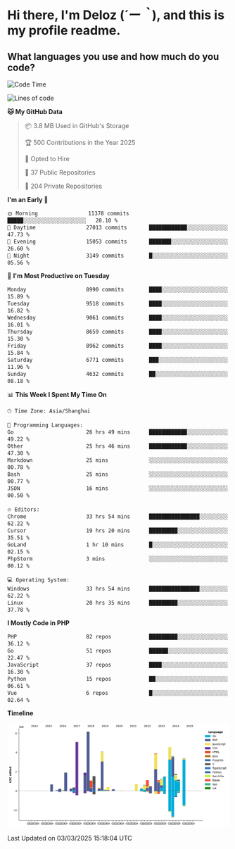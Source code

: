 # **Hi there, I'm Deloz (*´ー｀*), and this is my profile readme.**

## **What languages you use and how much do you code?**

<!--START_SECTION:waka-->
![Code Time](http://img.shields.io/badge/Code%20Time-5%2C807%20hrs%2050%20mins-blue)

![Lines of code](https://img.shields.io/badge/From%20Hello%20World%20I%27ve%20Written-49.8%20million%20lines%20of%20code-blue)

**🐱 My GitHub Data** 

> 📦 3.8 MB Used in GitHub's Storage 
 > 
> 🏆 500 Contributions in the Year 2025
 > 
> 💼 Opted to Hire
 > 
> 📜 37 Public Repositories 
 > 
> 🔑 204 Private Repositories 
 > 
**I'm an Early 🐤** 

```text
🌞 Morning                11378 commits       █████░░░░░░░░░░░░░░░░░░░░   20.10 % 
🌆 Daytime                27013 commits       ████████████░░░░░░░░░░░░░   47.73 % 
🌃 Evening                15053 commits       ███████░░░░░░░░░░░░░░░░░░   26.60 % 
🌙 Night                  3149 commits        █░░░░░░░░░░░░░░░░░░░░░░░░   05.56 % 
```
📅 **I'm Most Productive on Tuesday** 

```text
Monday                   8990 commits        ████░░░░░░░░░░░░░░░░░░░░░   15.89 % 
Tuesday                  9518 commits        ████░░░░░░░░░░░░░░░░░░░░░   16.82 % 
Wednesday                9061 commits        ████░░░░░░░░░░░░░░░░░░░░░   16.01 % 
Thursday                 8659 commits        ████░░░░░░░░░░░░░░░░░░░░░   15.30 % 
Friday                   8962 commits        ████░░░░░░░░░░░░░░░░░░░░░   15.84 % 
Saturday                 6771 commits        ███░░░░░░░░░░░░░░░░░░░░░░   11.96 % 
Sunday                   4632 commits        ██░░░░░░░░░░░░░░░░░░░░░░░   08.18 % 
```


📊 **This Week I Spent My Time On** 

```text
🕑︎ Time Zone: Asia/Shanghai

💬 Programming Languages: 
Go                       26 hrs 49 mins      ████████████░░░░░░░░░░░░░   49.22 % 
Other                    25 hrs 46 mins      ████████████░░░░░░░░░░░░░   47.30 % 
Markdown                 25 mins             ░░░░░░░░░░░░░░░░░░░░░░░░░   00.78 % 
Bash                     25 mins             ░░░░░░░░░░░░░░░░░░░░░░░░░   00.77 % 
JSON                     16 mins             ░░░░░░░░░░░░░░░░░░░░░░░░░   00.50 % 

🔥 Editors: 
Chrome                   33 hrs 54 mins      ████████████████░░░░░░░░░   62.22 % 
Cursor                   19 hrs 20 mins      █████████░░░░░░░░░░░░░░░░   35.51 % 
GoLand                   1 hr 10 mins        █░░░░░░░░░░░░░░░░░░░░░░░░   02.15 % 
PhpStorm                 3 mins              ░░░░░░░░░░░░░░░░░░░░░░░░░   00.12 % 

💻 Operating System: 
Windows                  33 hrs 54 mins      ████████████████░░░░░░░░░   62.22 % 
Linux                    20 hrs 35 mins      █████████░░░░░░░░░░░░░░░░   37.78 % 
```

**I Mostly Code in PHP** 

```text
PHP                      82 repos            █████████░░░░░░░░░░░░░░░░   36.12 % 
Go                       51 repos            ██████░░░░░░░░░░░░░░░░░░░   22.47 % 
JavaScript               37 repos            ████░░░░░░░░░░░░░░░░░░░░░   16.30 % 
Python                   15 repos            ██░░░░░░░░░░░░░░░░░░░░░░░   06.61 % 
Vue                      6 repos             █░░░░░░░░░░░░░░░░░░░░░░░░   02.64 % 
```



**Timeline**

![Lines of Code chart](https://raw.githubusercontent.com/deloz/deloz/main/assets/bar_graph.png)


 Last Updated on 03/03/2025 15:18:04 UTC
<!--END_SECTION:waka-->
